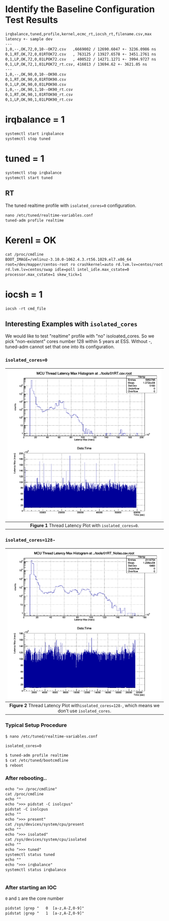 Identify the Baseline Configuration Test Results
===


```
irqbalance,tuned,profile,kernel,ecmc_rt,iocsh_rt,filename.csv,max latency +- sample dev
---
1,0,--,OK,72,0,10--OK72.csv   ,6669002 / 12690.6047 +- 3236.0986 ns 
0,1,RT,OK,72,0,01RTOK72.csv   , 763125 / 13927.6578 +- 3451.2761 ns
0,1,LP,OK,72,0,01LPOK72.csv   , 400522 / 14271.1271 +- 3994.9727 ns 
0,1,LP,OK,72,1,01LPOK72_rt.csv, 416013 / 13694.62 +- 3621.05 ns
---
1,0,--,OK,90,0,10--OK90.csv
0,1,RT,OK,90,0,01RTOK90.csv
0,1,LP,OK,90,0,01LPOK90.csv
1,0,--,OK,90,1,10--OK90_rt.csv
0,1,RT,OK,90,1,01RTOK90_rt.csv
0,1,LP,OK,90,1,01LPOK90_rt.csv
```


# irqbalance = 1

```
systemctl start irqbalance
systemctl stop tuned
```

# tuned = 1

```
systemctl stop irqbalance
systemctl start tuned
```

## RT
The tuned  realtime profile with `isolated_cores=0` configuration.

```
nano /etc/tuned/realtime-variables.conf
tuned-adm profile realtime
```

# Kerenl = OK
```
cat /proc/cmdline
BOOT_IMAGE=/vmlinuz-3.10.0-1062.4.3.rt56.1029.el7.x86_64 root=/dev/mapper/centos-root ro crashkernel=auto rd.lvm.lv=centos/root rd.lvm.lv=centos/swap idle=poll intel_idle.max_cstate=0 processor.max_cstate=1 skew_tick=1
```

# iocsh = 1 
```
iocsh -rt cmd_file
```


## Interesting Examples with `isolated_cores`


We would like to test "realtime" profile with "no" isoloated_cores. So we pick
"non-existent" cores number 128 within 5 years at ESS. Without -, tuned-adm cannot
set that one into its configuration. 




### `isolated_cores=0`



|![plotHist1](01RT.csv.root_threadlatency.png)|
| :---: |
|**Figure 1** Thread Latency Plot with `isolated_cores=0`. |



### `isolated_cores=128-`



|![plotHist2](01RT_NoIso.csv.root_threadlatency.png)|
| :---: |
|**Figure 2** Thread Latency Plot with`isolated_cores=128-`, which means we don't use `isolated_cores`. |



### Typical Setup Procedure

```
$ nano /etc/tuned/realtime-variables.conf

```

```
isolated_cores=0
```

```
$ tuned-adm profile realtime
$ cat /etc/tuned/bootcmdline
$ reboot

```


### After rebooting..

```
echo ">> /proc/cmdline"
cat /proc/cmdline
echo ""
echo ">>> pidstat -C isolcpus"
pidstat -C isolcpus
echo ""
echo ">>> present"
cat /sys/devices/system/cpu/present
echo ""
echo ">>> isolated"
cat /sys/devices/system/cpu/isolated
echo ""
echo ">>> tuned"
systemctl status tuned
echo ""
echo ">>> irqbalance"
systemctl status irqbalance


```

### After starting an IOC

`0` and `1` are the core number

```
pidstat |grep "   0  [a-z,A-Z,0-9]"
pidstat |grep "   1  [a-z,A-Z,0-9]"
```

